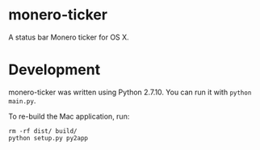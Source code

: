 # monero-ticker

A status bar Monero ticker for OS X.

# Development

monero-ticker was written using Python 2.7.10. You can run it with `python main.py`.

To re-build the Mac application, run:

```
rm -rf dist/ build/
python setup.py py2app
```
